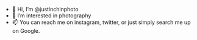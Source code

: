 - 👋 Hi, I’m @justinchinphoto
- 👀 I’m interested in photography
- 📫 You can reach me on instagram, twitter, or just simply search me up on Google.

<!---
justinchinphoto/justinchinphoto is a ✨ special ✨ repository because its `README.md` (this file) appears on your GitHub profile.
You can click the Preview link to take a look at your changes.
--->
